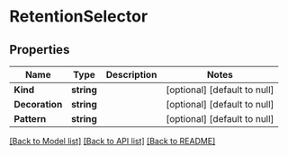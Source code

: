 # RetentionSelector

## Properties
Name | Type | Description | Notes
------------ | ------------- | ------------- | -------------
**Kind** | **string** |  | [optional] [default to null]
**Decoration** | **string** |  | [optional] [default to null]
**Pattern** | **string** |  | [optional] [default to null]

[[Back to Model list]](../README.md#documentation-for-models) [[Back to API list]](../README.md#documentation-for-api-endpoints) [[Back to README]](../README.md)

